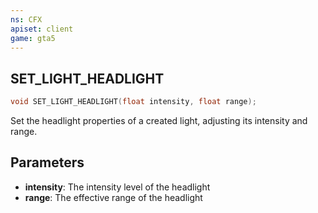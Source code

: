 ```yaml
---
ns: CFX
apiset: client
game: gta5
---
```

## SET_LIGHT_HEADLIGHT

```c
void SET_LIGHT_HEADLIGHT(float intensity, float range);
```

Set the headlight properties of a created light, adjusting its intensity and range.

## Parameters

* **intensity**: The intensity level of the headlight
* **range**: The effective range of the headlight
